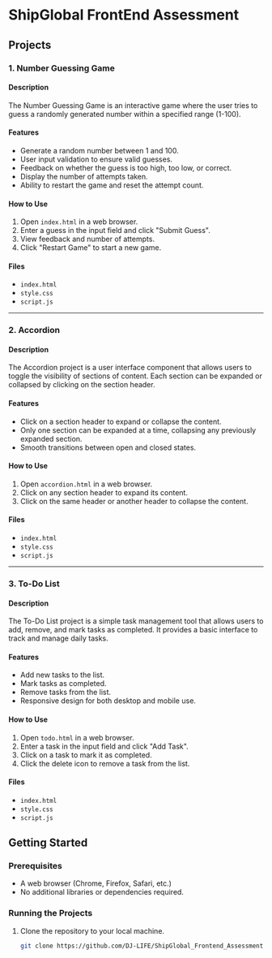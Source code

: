 # ShipGlobal FrontEnd Assessment

## Projects

### 1. Number Guessing Game

#### Description
The Number Guessing Game is an interactive game where the user tries to guess a randomly generated number within a specified range (1-100).
#### Features
- Generate a random number between 1 and 100.
- User input validation to ensure valid guesses.
- Feedback on whether the guess is too high, too low, or correct.
- Display the number of attempts taken.
- Ability to restart the game and reset the attempt count.

#### How to Use
1. Open `index.html` in a web browser.
2. Enter a guess in the input field and click "Submit Guess".
3. View feedback and number of attempts.
4. Click "Restart Game" to start a new game.

#### Files
- `index.html`
- `style.css`
- `script.js`

---

### 2. Accordion

#### Description
The Accordion project is a user interface component that allows users to toggle the visibility of sections of content. Each section can be expanded or collapsed by clicking on the section header.

#### Features
- Click on a section header to expand or collapse the content.
- Only one section can be expanded at a time, collapsing any previously expanded section.
- Smooth transitions between open and closed states.

#### How to Use
1. Open `accordion.html` in a web browser.
2. Click on any section header to expand its content.
3. Click on the same header or another header to collapse the content.

#### Files
- `index.html`
- `style.css`
- `script.js`

---

### 3. To-Do List

#### Description
The To-Do List project is a simple task management tool that allows users to add, remove, and mark tasks as completed. It provides a basic interface to track and manage daily tasks.

#### Features
- Add new tasks to the list.
- Mark tasks as completed.
- Remove tasks from the list.
- Responsive design for both desktop and mobile use.

#### How to Use
1. Open `todo.html` in a web browser.
2. Enter a task in the input field and click "Add Task".
3. Click on a task to mark it as completed.
4. Click the delete icon to remove a task from the list.

#### Files
- `index.html`
- `style.css`
- `script.js`

## Getting Started

### Prerequisites
- A web browser (Chrome, Firefox, Safari, etc.)
- No additional libraries or dependencies required.

### Running the Projects
1. Clone the repository to your local machine.
   ```bash
   git clone https://github.com/DJ-LIFE/ShipGlobal_Frontend_Assessment
